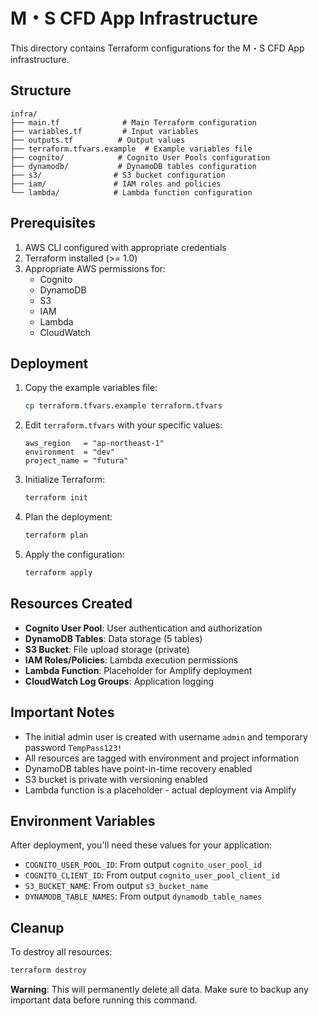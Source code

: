 # M・S CFD App Infrastructure

This directory contains Terraform configurations for the M・S CFD App infrastructure.

## Structure

```
infra/
├── main.tf              # Main Terraform configuration
├── variables.tf         # Input variables
├── outputs.tf          # Output values
├── terraform.tfvars.example  # Example variables file
├── cognito/            # Cognito User Pools configuration
├── dynamodb/           # DynamoDB tables configuration
├── s3/                # S3 bucket configuration
├── iam/               # IAM roles and policies
└── lambda/            # Lambda function configuration
```

## Prerequisites

1. AWS CLI configured with appropriate credentials
2. Terraform installed (>= 1.0)
3. Appropriate AWS permissions for:
   - Cognito
   - DynamoDB
   - S3
   - IAM
   - Lambda
   - CloudWatch

## Deployment

1. Copy the example variables file:
   ```bash
   cp terraform.tfvars.example terraform.tfvars
   ```

2. Edit `terraform.tfvars` with your specific values:
   ```hcl
   aws_region   = "ap-northeast-1"
   environment  = "dev"
   project_name = "futura"
   ```

3. Initialize Terraform:
   ```bash
   terraform init
   ```

4. Plan the deployment:
   ```bash
   terraform plan
   ```

5. Apply the configuration:
   ```bash
   terraform apply
   ```

## Resources Created

- **Cognito User Pool**: User authentication and authorization
- **DynamoDB Tables**: Data storage (5 tables)
- **S3 Bucket**: File upload storage (private)
- **IAM Roles/Policies**: Lambda execution permissions
- **Lambda Function**: Placeholder for Amplify deployment
- **CloudWatch Log Groups**: Application logging

## Important Notes

- The initial admin user is created with username `admin` and temporary password `TempPass123!`
- All resources are tagged with environment and project information
- DynamoDB tables have point-in-time recovery enabled
- S3 bucket is private with versioning enabled
- Lambda function is a placeholder - actual deployment via Amplify

## Environment Variables

After deployment, you'll need these values for your application:

- `COGNITO_USER_POOL_ID`: From output `cognito_user_pool_id`
- `COGNITO_CLIENT_ID`: From output `cognito_user_pool_client_id`
- `S3_BUCKET_NAME`: From output `s3_bucket_name`
- `DYNAMODB_TABLE_NAMES`: From output `dynamodb_table_names`

## Cleanup

To destroy all resources:

```bash
terraform destroy
```

**Warning**: This will permanently delete all data. Make sure to backup any important data before running this command.